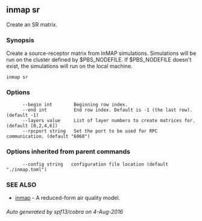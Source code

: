 ## inmap sr

Create an SR matrix.

### Synopsis


Create a source-receptor matrix from InMAP simulations.
    Simulations will be run on the cluster defined by $PBS_NODEFILE.
    If $PBS_NODEFILE doesn't exist, the simulations will run on the
    local machine.

```
inmap sr
```

### Options

```
      --begin int        Beginning row index.
      --end int          End row index. Default is -1 (the last row). (default -1)
      --layers value     List of layer numbers to create matrices for. (default [0,2,4,6])
      --rpcport string   Set the port to be used for RPC communication. (default "6060")
```

### Options inherited from parent commands

```
      --config string   configuration file location (default "./inmap.toml")
```

### SEE ALSO
* [inmap](inmap.md)	 - A reduced-form air quality model.

###### Auto generated by spf13/cobra on 4-Aug-2016
